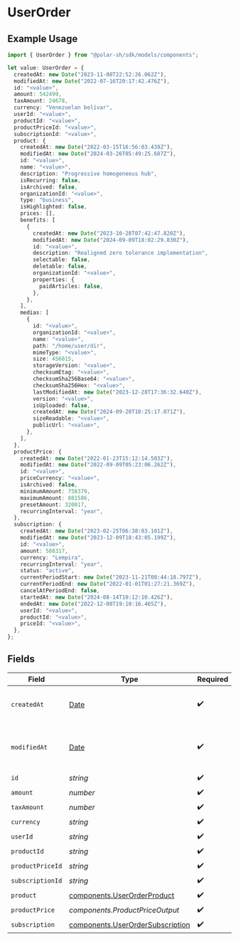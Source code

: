 # UserOrder

## Example Usage

```typescript
import { UserOrder } from "@polar-sh/sdk/models/components";

let value: UserOrder = {
  createdAt: new Date("2023-11-08T22:52:26.062Z"),
  modifiedAt: new Date("2022-07-16T20:17:42.476Z"),
  id: "<value>",
  amount: 542499,
  taxAmount: 24678,
  currency: "Venezuelan bolívar",
  userId: "<value>",
  productId: "<value>",
  productPriceId: "<value>",
  subscriptionId: "<value>",
  product: {
    createdAt: new Date("2022-03-15T16:56:03.439Z"),
    modifiedAt: new Date("2024-03-26T05:49:25.687Z"),
    id: "<value>",
    name: "<value>",
    description: "Progressive homogeneous hub",
    isRecurring: false,
    isArchived: false,
    organizationId: "<value>",
    type: "business",
    isHighlighted: false,
    prices: [],
    benefits: [
      {
        createdAt: new Date("2023-10-28T07:42:47.820Z"),
        modifiedAt: new Date("2024-09-09T18:02:29.830Z"),
        id: "<value>",
        description: "Realigned zero tolerance implementation",
        selectable: false,
        deletable: false,
        organizationId: "<value>",
        properties: {
          paidArticles: false,
        },
      },
    ],
    medias: [
      {
        id: "<value>",
        organizationId: "<value>",
        name: "<value>",
        path: "/home/user/dir",
        mimeType: "<value>",
        size: 456015,
        storageVersion: "<value>",
        checksumEtag: "<value>",
        checksumSha256Base64: "<value>",
        checksumSha256Hex: "<value>",
        lastModifiedAt: new Date("2023-12-28T17:36:32.640Z"),
        version: "<value>",
        isUploaded: false,
        createdAt: new Date("2024-09-20T10:25:17.071Z"),
        sizeReadable: "<value>",
        publicUrl: "<value>",
      },
    ],
  },
  productPrice: {
    createdAt: new Date("2022-01-23T15:12:14.503Z"),
    modifiedAt: new Date("2022-09-09T05:23:06.262Z"),
    id: "<value>",
    priceCurrency: "<value>",
    isArchived: false,
    minimumAmount: 758379,
    maximumAmount: 881586,
    presetAmount: 320017,
    recurringInterval: "year",
  },
  subscription: {
    createdAt: new Date("2023-02-25T06:38:03.101Z"),
    modifiedAt: new Date("2023-12-09T18:43:05.199Z"),
    id: "<value>",
    amount: 588317,
    currency: "Lempira",
    recurringInterval: "year",
    status: "active",
    currentPeriodStart: new Date("2023-11-21T08:44:18.797Z"),
    currentPeriodEnd: new Date("2022-01-01T01:27:21.369Z"),
    cancelAtPeriodEnd: false,
    startedAt: new Date("2024-08-14T10:12:10.426Z"),
    endedAt: new Date("2022-12-08T19:10:16.465Z"),
    userId: "<value>",
    productId: "<value>",
    priceId: "<value>",
  },
};
```

## Fields

| Field                                                                                         | Type                                                                                          | Required                                                                                      | Description                                                                                   |
| --------------------------------------------------------------------------------------------- | --------------------------------------------------------------------------------------------- | --------------------------------------------------------------------------------------------- | --------------------------------------------------------------------------------------------- |
| `createdAt`                                                                                   | [Date](https://developer.mozilla.org/en-US/docs/Web/JavaScript/Reference/Global_Objects/Date) | :heavy_check_mark:                                                                            | Creation timestamp of the object.                                                             |
| `modifiedAt`                                                                                  | [Date](https://developer.mozilla.org/en-US/docs/Web/JavaScript/Reference/Global_Objects/Date) | :heavy_check_mark:                                                                            | Last modification timestamp of the object.                                                    |
| `id`                                                                                          | *string*                                                                                      | :heavy_check_mark:                                                                            | N/A                                                                                           |
| `amount`                                                                                      | *number*                                                                                      | :heavy_check_mark:                                                                            | N/A                                                                                           |
| `taxAmount`                                                                                   | *number*                                                                                      | :heavy_check_mark:                                                                            | N/A                                                                                           |
| `currency`                                                                                    | *string*                                                                                      | :heavy_check_mark:                                                                            | N/A                                                                                           |
| `userId`                                                                                      | *string*                                                                                      | :heavy_check_mark:                                                                            | N/A                                                                                           |
| `productId`                                                                                   | *string*                                                                                      | :heavy_check_mark:                                                                            | N/A                                                                                           |
| `productPriceId`                                                                              | *string*                                                                                      | :heavy_check_mark:                                                                            | N/A                                                                                           |
| `subscriptionId`                                                                              | *string*                                                                                      | :heavy_check_mark:                                                                            | N/A                                                                                           |
| `product`                                                                                     | [components.UserOrderProduct](../../models/components/userorderproduct.md)                    | :heavy_check_mark:                                                                            | N/A                                                                                           |
| `productPrice`                                                                                | *components.ProductPriceOutput*                                                               | :heavy_check_mark:                                                                            | N/A                                                                                           |
| `subscription`                                                                                | [components.UserOrderSubscription](../../models/components/userordersubscription.md)          | :heavy_check_mark:                                                                            | N/A                                                                                           |